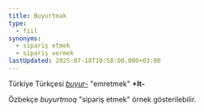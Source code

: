 ```yaml
---
title: Buyurtmak
type:
  - fiil
synonyms:
  - sipariş etmek
  - sipariş vermek
lastUpdated: 2025-07-18T10:58:00.000+03:00
---
```

Türkiye Türkçesi _[buyur-](/sozluk/buyurmak)_ "emretmek" **+It-** 

Özbekçe _buyurtmoq_ "sipariş etmek" örnek gösterilebilir.
